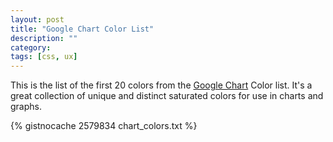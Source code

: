 ```yaml
---
layout: post
title: "Google Chart Color List"
description: ""
category: 
tags: [css, ux]
---
```


This is the list of the first 20 colors from the [Google Chart][glc] Color list.
It's a great collection of unique and distinct saturated colors for use in
charts and graphs.

{% gistnocache 2579834 chart_colors.txt %}

[glc]: https://developers.google.com/chart/